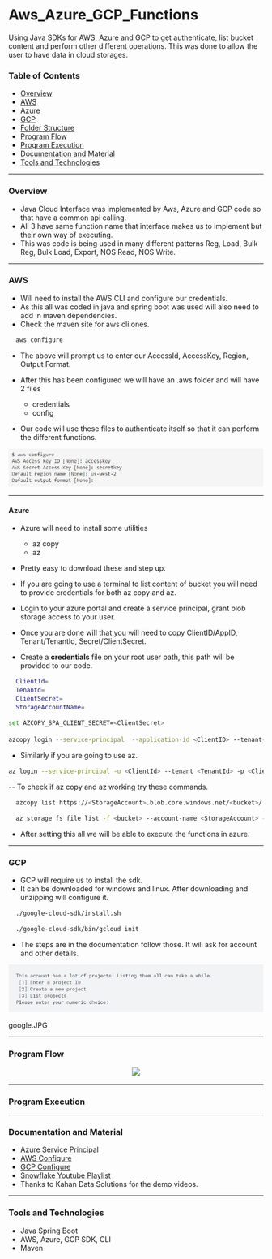 # Aws_Azure_GCP_Functions

Using Java SDKs for AWS, Azure and GCP to get authenticate, list bucket content and perform other different operations. This was done to allow the user
to have data in cloud storages.


### Table of Contents

- [Overview](#overview)
- [AWS](#AWS)
- [Azure](#Azure)
- [GCP](#GCP)
- [Folder Structure](#folder-structure)
- [Program Flow](#program-flow)
- [Program Execution](#program-execution)
- [Documentation and Material](#documentation-and-material)
- [Tools and Technologies](#tools-and-technologies)

---


### Overview

- Java Cloud Interface was implemented by Aws, Azure and GCP code so that have a common api calling. 
- All 3 have same function name that interface makes us to implement but their own way of executing.
- This was code is being used in many different patterns Reg, Load, Bulk Reg, Bulk Load, Export, NOS Read, NOS Write.


---

### AWS

- Will need to install the AWS CLI and configure our credentials.
- As this all was coded in java and spring boot was used will also need to add in maven dependencies.
- Check the maven site for aws cli ones.

```bash
  aws configure
```
- The above will prompt us to enter our AccessId, AccessKey, Region, Output Format.
- After this has been configured we will have an .aws folder and will have 2 files
  - credentials
  - config
  
- Our code will use these files to authenticate itself so that it can perform the different functions.

<p align="center">
  <img src="Images/aws.JPG" >
</p>

---

#### Azure

- Azure will need to install some utilities
  - az copy
  - az 

- Pretty easy to download these and step up.
- If you are going to use a terminal to list content of bucket you will need to provide credentials for both az copy and az.
- Login to your azure portal and create a service principal, grant blob storage access to your user.
- Once you are done will that you will need to copy ClientID/AppID, Tenant/TenantId, Secret/ClientSecret.
- Create a **credentials** file on your root user path, this path will be provided to our code.

```bash
  ClientId=
  Tenantd=
  ClientSecret=
  StorageAccountName=
```

```bash
set AZCOPY_SPA_CLIENT_SECRET=<ClientSecret>

azcopy login --service-principal  --application-id <ClientID> --tenant-id=<TenantID>
```

- Similarly if you are going to use az.

```bash
az login --service-principal -u <ClientId> --tenant <TenantId> -p <ClientSecret>
```

-- To check if az copy and az working try these commands.

```bash
  azcopy list https://<StorageAccount>.blob.core.windows.net/<bucket>/
```

```bash
  az storage fs file list -f <bucket> --account-name <StorageAccount> --auth-mode login
```

- After setting this all we will be able to execute the functions in azure.

---

### GCP

- GCP will require us to install the sdk.
- It can be downloaded for windows and linux. After downloading and unzipping will configure it.

```bash
  ./google-cloud-sdk/install.sh
```

```bash
  ./google-cloud-sdk/bin/gcloud init
```

- The steps are in the documentation follow those. It will ask for account and other details.


<p align="center">
  <img src="Images/google.JPG">
</p>
google.JPG

---

### Program Flow

<p align="center">
  <img src="Images/Flow.jpg" width="850" >
</p>




---

### Program Execution
  


---

 

### Documentation and Material

- [Azure Service Principal](https://learn.microsoft.com/en-us/azure/active-directory/develop/howto-create-service-principal-portal)
- [AWS Configure](https://docs.aws.amazon.com/cli/latest/reference/configure/)
- [GCP Configure](https://cloud.google.com/sdk/docs/initializing)
- [Snowflake Youtube Playlist](https://www.youtube.com/playlist?list=PLy4OcwImJzBIX77cmNYiXIJ3tBhpNSUKI)
- Thanks to Kahan Data Solutions for the demo videos.
  
---
### Tools and Technologies

- Java Spring Boot
- AWS, Azure, GCP SDK, CLI
- Maven

